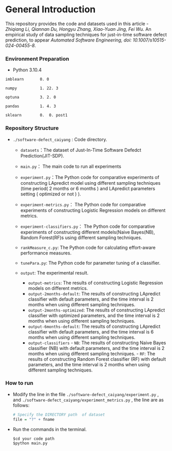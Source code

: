 # General Introduction

This repository provides the code and datasets used in this article - *Zhiqiang Li, Qiannan Du, Hongyu Zhang, Xiao-Yuan Jing, Fei Wu*. An empirical study of data sampling techniques for just-in-time software defect prediction, to appear *Automated Software Engineering, doi: 10.1007/s10515-024-00455-8*. 

### Environment Preparation

- Python	3.10.4

```
imblearn       0. 0 

numpy          1. 22. 3

optuna         3. 2. 0

pandas         1. 4. 3

sklearn        0.  0. post1
```

### Repository Structure

- `./software-defect_caiyang` : Code directory.
  - `datasets`：The dataset of Just-In-Time Software Defedct Prediction(JIT-SDP).
  
  - `main.py`： The main code to run all experiments 
  
  - `experiment.py`：The Python code for comparative experiments of constructing LApredict model using different sampling techniques  (time period( 2 months or 6 months ) and LApredict parameters setting ( optimized or not ) ). 
  
  - `experiment-metrics.py`： The Python code for comparative experiments of constructing Logistic Regression models on different metrics. 
  
  - `experiment-classifiers.py`： The Python code for comparative experiments of constructing different models(Naive Bayes(NB), Random Forest(RF)s using different sampling techniques.
  
  - `rankMeasure_c.py`: The Python code for calculating effort-aware performance measures.
  
  - `tunePara.py`: The Python code for parameter tuning of a classifier.
  
  - `output`:  The experimental result.
    - `output-metrics`:  The results of constructing Logistic Regression models on different metrics.
    - `output-2months-default`:  The results of constructing LApredict classifier with default parameters, and the time interval is 2 months when using different sampling techniques.
    - `output-2months-optimized`:  The results of constructing LApredict  classifier with optimized parameters, and the time interval is 2 months when using different sampling techniques.
    - `output-6months-default`:  The results of constructing LApredict  classifier with default parameters, and the time interval is 6 months when using different sampling techniques.
    - `output-classifiers`
           - `NB`:  The results of constructing Naive Bayes classifier (NB) with default parameters, and the time interval is 2 months when using different sampling techniques.
            - `RF`:  The results of constructing Random Forest classifier (RF) with default parameters, and the time interval is 2 months when using different sampling techniques.
    
       

### How to run

- Modify the line in the file `./software-defect_caiyang/experiment.py` , and  `./software-defect_caiyang/experiment_metrics.py` , the line are as follows:

  ```R
  # Specify the DIRECTORY path  of dataset
  file = "?" + fname
  ```
  
- Run the commands in the terminal.
  
  ```cmd
  $cd your code path
  $python main.py
  ```
